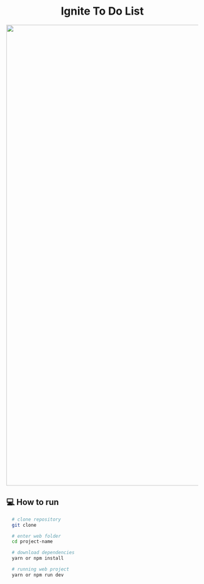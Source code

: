 <h1 align="center">
  Ignite To Do List
</h1>

<div align="center">
<img width="1212" alt="Screen Shot Project" src="https://github.com/EmersonArgeu/ignite-todo-list/assets/115504452/fd592193-ebee-4a45-b110-b20590b605e2">
 </div>

## :computer: How to run

  ```bash
    # clone repository
    git clone

    # enter web folder
    cd project-name

    # download dependencies
    yarn or npm install

    # running web project
    yarn or npm run dev
  ```

